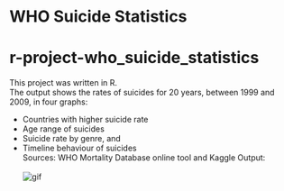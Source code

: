 # WHO Suicide Statistics

# r-project-who_suicide_statistics

This project was written in R. <br>
The output shows the rates of suicides for 20 years, between 1999 and 2009, in four graphs: <br>
- Countries with higher suicide rate <br>
- Age range of suicides <br>
- Suicide rate by genre, and <br>
- Timeline behaviour of suicides <br>
Sources: WHO Mortality Database online tool and Kaggle
Output: <br> <br>
![gif](https://user-images.githubusercontent.com/54758161/135633622-2a48b624-f106-4901-b458-8f89413fd161.gif)
